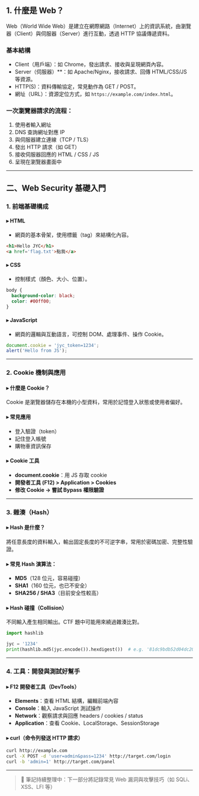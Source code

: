 
## 1. 什麼是 Web？

Web（World Wide Web）是建立在網際網路（Internet）上的資訊系統，由瀏覽器（Client）與伺服器（Server）進行互動，透過 HTTP 協議傳遞資料。

### 基本結構
- Client（用戶端）：如 Chrome，發出請求、接收與呈現網頁內容。
- Server（伺服器）**：如 Apache/Nginx，接收請求、回傳 HTML/CSS/JS 等資源。
- HTTP(S)：資料傳輸協定，常見動作為 GET / POST。
- 網址（URL）：資源定位方式，如 `https://example.com/index.html`。

### 一次瀏覽器請求的流程：
1. 使用者輸入網址
2. DNS 查詢網址對應 IP
3. 與伺服器建立連線（TCP / TLS）
4. 發出 HTTP 請求（如 GET）
5. 接收伺服器回應的 HTML / CSS / JS
6. 呈現在瀏覽器畫面中

---

## 二、Web Security 基礎入門

### 1. 前端基礎構成

#### ▸ HTML
- 網頁的基本骨架，使用標籤（tag）來結構化內容。
```html
<h1>Hello JYC</h1>
<a href='flag.txt'>點我</a>
```

#### ▸ CSS
- 控制樣式（顏色、大小、位置）。
```css
body {
  background-color: black;
  color: #00ff00;
}
```

#### ▸ JavaScript
- 網頁的邏輯與互動語言，可控制 DOM、處理事件、操作 Cookie。
```javascript
document.cookie = 'jyc_token=1234';
alert('Hello from JS');
```

---

### 2. Cookie 機制與應用

#### ▸ 什麼是 Cookie？
Cookie 是瀏覽器儲存在本機的小型資料，常用於記憶登入狀態或使用者偏好。

#### ▸ 常見應用
- 登入驗證（token）
- 記住登入帳號
- 購物車資訊保存

#### ▸ Cookie 工具
- **document.cookie**：用 JS 存取 cookie
- **開發者工具 (F12) > Application > Cookies**
- **修改 Cookie → 嘗試 Bypass 權限驗證**

---

### 3. 雜湊（Hash）

#### ▸ Hash 是什麼？
將任意長度的資料輸入，輸出固定長度的不可逆字串，常用於密碼加密、完整性驗證。

#### ▸ 常見 Hash 演算法：
- **MD5**（128 位元，容易碰撞）
- **SHA1**（160 位元，也已不安全）
- **SHA256 / SHA3**（目前安全性較高）

#### ▸ Hash 碰撞（Collision）
不同輸入產生相同輸出。CTF 題中可能用來繞過雜湊比對。
```python
import hashlib

jyc = '1234'
print(hashlib.md5(jyc.encode()).hexdigest())  # e.g. '81dc9bdb52d04dc20036dbd8313ed055'
```

---

### 4. 工具：開發與測試好幫手

#### ▸ F12 開發者工具（DevTools）
- **Elements**：查看 HTML 結構，編輯前端內容
- **Console**：輸入 JavaScript 測試操作
- **Network**：觀察請求與回應 headers / cookies / status
- **Application**：查看 Cookie、LocalStorage、SessionStorage

#### ▸ curl（命令列發送 HTTP 請求）
```bash
curl http://example.com
curl -X POST -d 'user=admin&pass=1234' http://target.com/login
curl -b 'admin=1' http://target.com/panel
```

---

> 📁 筆記持續整理中：下一部分將記錄常見 Web 漏洞與攻擊技巧（如 SQLi、XSS、LFI 等）


